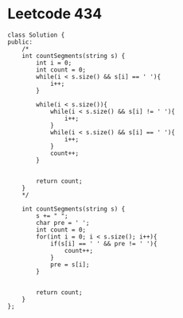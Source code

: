 # Leetcode 434
    class Solution {
    public:
        /*
        int countSegments(string s) {
            int i = 0;
            int count = 0;
            while(i < s.size() && s[i] == ' '){
                i++;
            }

            while(i < s.size()){
                while(i < s.size() && s[i] != ' '){
                    i++;
                }
                while(i < s.size() && s[i] == ' '){
                    i++;
                }
                count++;
            }


            return count;
        }
        */

        int countSegments(string s) {
            s += " ";
            char pre = ' ';
            int count = 0;
            for(int i = 0; i < s.size(); i++){
                if(s[i] == ' ' && pre != ' '){
                    count++;
                }
                pre = s[i];
            }


            return count;
        }
    };
